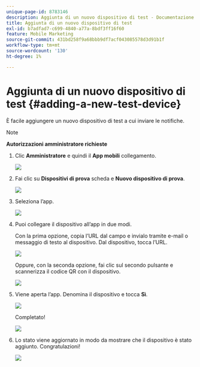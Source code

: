 ```yaml
---
unique-page-id: 8783146
description: Aggiunta di un nuovo dispositivo di test - Documentazione di Marketo - Documentazione del prodotto
title: Aggiunta di un nuovo dispositivo di test
exl-id: b7adfad7-c699-4840-a77a-8bdf3ff16f60
feature: Mobile Marketing
source-git-commit: 431bd258f9a68bbb9df7acf043085578d3d91b1f
workflow-type: tm+mt
source-wordcount: '130'
ht-degree: 1%

---
```


# Aggiunta di un nuovo dispositivo di test {#adding-a-new-test-device}

È facile aggiungere un nuovo dispositivo di test a cui inviare le notifiche.

>[!NOTE]
>
>**Autorizzazioni amministratore richieste**

1. Clic **Amministratore** e quindi il **App mobili** collegamento.

   ![](assets/image2015-7-9-14-3a33-3a12.png)

1. Fai clic su **Dispositivi di prova** scheda e **Nuovo dispositivo di prova**.

   ![](assets/image2015-7-17-17-3a4-3a52.png)

1. Seleziona l’app.

   ![](assets/image2015-7-17-17-3a6-3a4.png)

1. Puoi collegare il dispositivo all’app in due modi.

   Con la prima opzione, copia l’URL dal campo e invialo tramite e-mail o messaggio di testo al dispositivo. Dal dispositivo, tocca l’URL.

   ![](assets/image2015-7-20-11-3a27-3a2.png)

   Oppure, con la seconda opzione, fai clic sul secondo pulsante e scannerizza il codice QR con il dispositivo.

   ![](assets/image2015-7-17-17-3a9-3a54.png)

1. Viene aperta l’app. Denomina il dispositivo e tocca **Sì**.

   ![](assets/image2015-7-17-17-3a31-3a23.png)

   Completato!

   ![](assets/image2015-7-17-17-3a33-3a5.png)

1. Lo stato viene aggiornato in modo da mostrare che il dispositivo è stato aggiunto. Congratulazioni!

   ![](assets/image2015-7-17-17-3a14-3a32.png)
